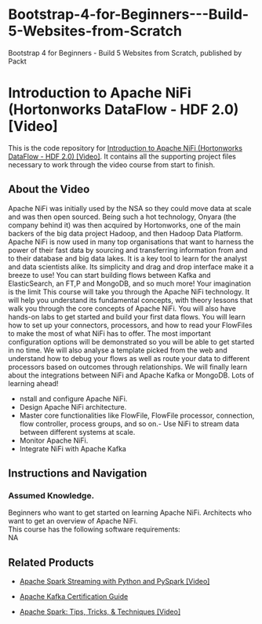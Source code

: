 


# Bootstrap-4-for-Beginners---Build-5-Websites-from-Scratch
Bootstrap 4 for Beginners - Build 5 Websites from Scratch, published by Packt
# Introduction to Apache NiFi (Hortonworks DataFlow - HDF 2.0) [Video]
This is the code repository for [Introduction to Apache NiFi (Hortonworks DataFlow - HDF 2.0) [Video]](https://docs.google.com/spreadsheets/d/1elRd7GkJFKgRpMWwytZkZHfEmUnoc4GweJPe2oAGTqE/edit#gid=0). It contains all the supporting project files necessary to work through the video course from start to finish.
## About the Video 
Apache NiFi was initially used by the NSA so they could move data at scale and was then open sourced. Being such a hot technology, Onyara (the company behind it) was then acquired by Hortonworks, one of the main backers of the big data project Hadoop, and then Hadoop Data Platform. Apache NiFi is now used in many top organisations that want to harness the power of their fast data by sourcing and transferring information from and to their database and big data lakes. It is a key tool to learn for the analyst and data scientists alike. Its simplicity and drag and drop interface make it a breeze to use! You can start building flows between Kafka and ElasticSearch, an FT,P and MongoDB, and so much more! Your imagination is the limit This course will take you through the Apache NiFi technology. It will help you understand its fundamental concepts, with theory lessons that walk you through the core concepts of Apache NiFi. You will also have hands-on labs to get started and build your first data flows. You will learn how to set up your connectors, processors, and how to read your FlowFiles to make the most of what NiFi has to offer. The most important configuration options will be demonstrated so you will be able to get started in no time. We will also analyse a template picked from the web and understand how to debug your flows as well as route your data to different processors based on outcomes through relationships. We will finally learn about the integrations between NiFi and Apache Kafka or MongoDB. Lots of learning ahead!
<DIV class=book-info-will-learn-text>
<UL>
<LI>nstall and configure Apache NiFi. 
<LI>Design Apache NiFi architecture. 
<LI>Master core functionalities like FlowFile, FlowFile processor, connection, flow controller, process groups, and so on.- Use NiFi to stream data between different systems at scale. 
<LI>Monitor Apache NiFi. 
<LI>Integrate NiFi with Apache Kafka</LI></UL></DIV>

## Instructions and Navigation
### Assumed Knowledge.
Beginners who want to get started on learning Apache NiFi. Architects who want to get an overview of Apache NiFi.	
This course has the following software requirements:<br/>
NA

## Related Products
* [Apache Spark Streaming with Python and PySpark [Video]](https://www.packtpub.com/application-development/apache-spark-streaming-python-and-pyspark-video)

* [Apache Kafka Certification Guide](https://www.packtpub.com/big-data-and-business-intelligence/apache-kafka-certification-guide)

* [Apache Spark: Tips, Tricks, & Techniques [Video]](https://www.packtpub.com/application-development/apache-spark-tips-tricks-techniques-video)
